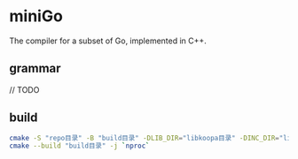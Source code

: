# miniGo

The compiler for a subset of Go, implemented in C++.

## grammar

// TODO

## build

```bash
cmake -S "repo目录" -B "build目录" -DLIB_DIR="libkoopa目录" -DINC_DIR="libkoopa头文件目录"
cmake --build "build目录" -j `nproc`
```
